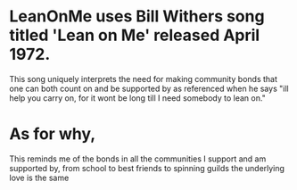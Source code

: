 # LeanOnMe uses Bill Withers song titled 'Lean on Me' released April 1972. 
This song uniquely interprets the need for making community bonds that one can both count on and be supported by as referenced when he says "ill help you carry on, for it wont be long till I need somebody to lean on."
# As for why,
This reminds me of the bonds in all the communities I support and am supported by, from school to best friends to spinning guilds the underlying love is the same